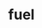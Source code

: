 ---
category: 4-letters
denotation: null
name: fuel
reference_link: https://www.etymonline.com/word/fuel
root_language: null
root_name: null
title: fuel
type: free
word_sums:
- respelling: fuel
  sum: 'Fuel + '
---